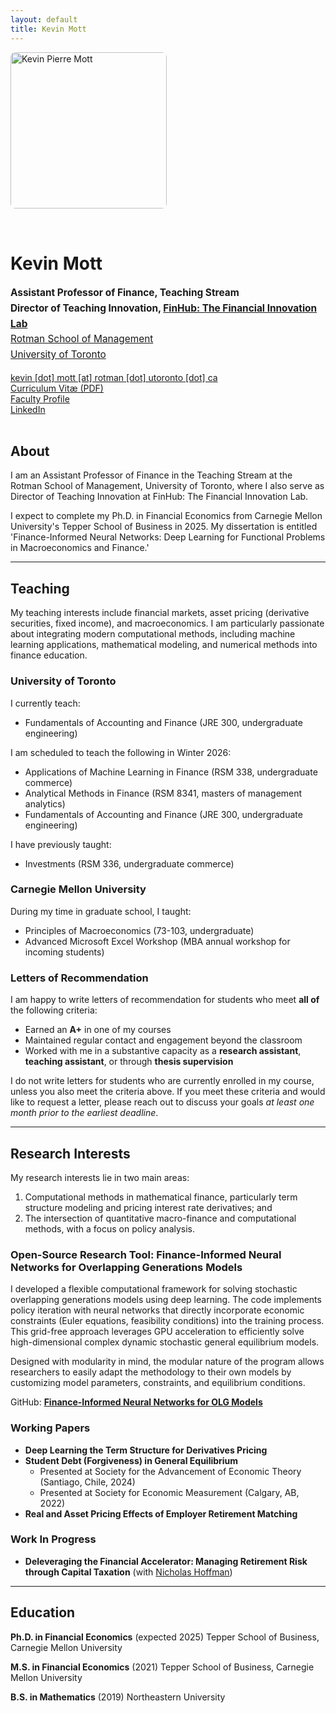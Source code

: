 ```yaml
---
layout: default
title: Kevin Mott
---
```


<div style="display: flex; gap: 2rem; align-items: flex-start; margin-bottom: 2rem; flex-wrap: wrap;">
  <img src="KevinMott.webp" alt="Kevin Pierre Mott" style="width: 250px; border-radius: 8px;">
  <div style="flex: 1; min-width: 300px;">
    <h1>Kevin Mott</h1>
    <p style="font-size: 1.1em; line-height: 1.6;">
      <strong>Assistant Professor of Finance, Teaching Stream</strong><br>
      <strong>Director of Teaching Innovation, <a href="https://www.rotman.utoronto.ca/faculty-and-research/research-centres/finhub/">FinHub: The Financial Innovation Lab</a></strong><br>
      <a href="https://www.rotman.utoronto.ca/">Rotman School of Management</a><br>
      <a href="https://www.utoronto.ca/">University of Toronto</a>
    </p>
    <p>
      <a href="mailto:kevin.mott@rotman.utoronto.ca">kevin [dot] mott [at] rotman [dot] utoronto [dot] ca</a><br>
      <a href="https://apps.rotman.utoronto.ca/rDrive/?CVmottkevi">Curriculum Vitæ (PDF)</a><br>
      <a href="https://discover.research.utoronto.ca/62215-kevin-mott">Faculty Profile</a><br>
      <a href="https://www.linkedin.com/in/kevinpmott/">LinkedIn</a>
    </p>
  </div>
</div>

## About

I am an Assistant Professor of Finance in the Teaching Stream at the Rotman School of Management, University of Toronto, where I also serve as Director of Teaching Innovation at FinHub: The Financial Innovation Lab.

I expect to complete my Ph.D. in Financial Economics from Carnegie Mellon University's Tepper School of Business in 2025. My dissertation is entitled 'Finance-Informed Neural Networks: Deep Learning for Functional Problems in Macroeconomics and Finance.'

---

## Teaching

My teaching interests include financial markets, asset pricing (derivative securities, fixed income), and macroeconomics. I am particularly passionate about integrating modern computational methods, including machine learning applications, mathematical modeling, and numerical methods into finance education.

### University of Toronto
I currently teach:
- Fundamentals of Accounting and Finance (JRE 300, undergraduate engineering)

I am scheduled to teach the following in Winter 2026:
- Applications of Machine Learning in Finance (RSM 338, undergraduate commerce)
- Analytical Methods in Finance (RSM 8341, masters of management analytics)
- Fundamentals of Accounting and Finance (JRE 300, undergraduate engineering)

I have previously taught:
- Investments (RSM 336, undergraduate commerce)

### Carnegie Mellon University
During my time in graduate school, I taught: 
- Principles of Macroeconomics (73-103, undergraduate)
- Advanced Microsoft Excel Workshop (MBA annual workshop for incoming students)

### Letters of Recommendation

I am happy to write letters of recommendation for students who meet **all of** the following criteria:

- Earned an **A+** in one of my courses
- Maintained regular contact and engagement beyond the classroom
- Worked with me in a substantive capacity as a **research assistant**, **teaching assistant**, or through **thesis supervision**

I do not write letters for students who are currently enrolled in my course, unless you also meet the criteria above. If you meet these criteria and would like to request a letter, please reach out to discuss your goals *at least one month prior to the earliest deadline*.

---

## Research Interests

My research interests lie in two main areas: 
  1. Computational methods in mathematical finance, particularly term structure modeling and pricing interest rate derivatives; and
  2. The intersection of quantitative macro-finance and computational methods, with a focus on policy analysis.

### Open-Source Research Tool: Finance-Informed Neural Networks for Overlapping Generations Models

I developed a flexible computational framework for solving stochastic overlapping generations models using deep learning. The code implements policy iteration with neural networks that directly incorporate economic constraints (Euler equations, feasibility conditions) into the training process. This grid-free approach leverages GPU acceleration to efficiently solve high-dimensional complex dynamic stochastic general equilibrium models. 

Designed with modularity in mind, the modular nature of the program allows researchers to easily adapt the methodology to their own models by customizing model parameters, constraints, and equilibrium conditions.

GitHub: **[Finance-Informed Neural Networks for OLG Models](https://github.com/kpmott/Mott_OLG_FINNs)**

### Working Papers

- **Deep Learning the Term Structure for Derivatives Pricing**
- **Student Debt (Forgiveness) in General Equilibrium**
  - Presented at Society for the Advancement of Economic Theory (Santiago, Chile, 2024)
  - Presented at Society for Economic Measurement (Calgary, AB, 2022)
- **Real and Asset Pricing Effects of Employer Retirement Matching**

### Work In Progress

- **Deleveraging the Financial Accelerator: Managing Retirement Risk through Capital Taxation**
  (with [Nicholas Hoffman](https://sites.google.com/andrew.cmu.edu/nicholas-hoffman-economics/home))

---

## Education

**Ph.D. in Financial Economics** (expected 2025)
Tepper School of Business, Carnegie Mellon University

**M.S. in Financial Economics** (2021)
Tepper School of Business, Carnegie Mellon University

**B.S. in Mathematics** (2019)
Northeastern University
